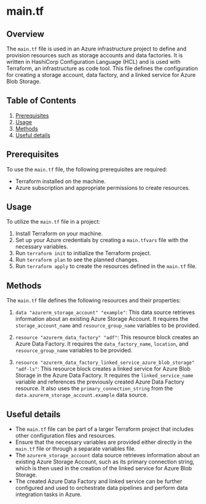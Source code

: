 # main.tf
## Overview
The `main.tf` file is used in an Azure infrastructure project to define and provision resources such as storage accounts and data factories. It is written in HashiCorp Configuration Language (HCL) and is used with Terraform, an infrastructure as code tool. This file defines the configuration for creating a storage account, data factory, and a linked service for Azure Blob Storage.

## Table of Contents
1. [Prerequisites](#prerequisites)
2. [Usage](#usage)
3. [Methods](#methods)
4. [Useful details](#properties)

## Prerequisites
To use the `main.tf` file, the following prerequisites are required:

- Terraform installed on the machine.
- Azure subscription and appropriate permissions to create resources.

## Usage
To utilize the `main.tf` file in a project:

1. Install Terraform on your machine.
2. Set up your Azure credentials by creating a `main.tfvars` file with the necessary variables.
3. Run `terraform init` to initialize the Terraform project.
4. Run `terraform plan` to see the planned changes.
5. Run `terraform apply` to create the resources defined in the `main.tf` file.

## Methods
The `main.tf` file defines the following resources and their properties:

1. `data "azurerm_storage_account" "example"`: This data source retrieves information about an existing Azure Storage Account. It requires the `storage_account_name` and `resource_group_name` variables to be provided.

2. `resource "azurerm_data_factory" "adf"`: This resource block creates an Azure Data Factory. It requires the `data_factory_name`, `location`, and `resource_group_name` variables to be provided.

3. `resource "azurerm_data_factory_linked_service_azure_blob_storage" "adf-ls"`: This resource block creates a linked service for Azure Blob Storage in the Azure Data Factory. It requires the `linked_service_name` variable and references the previously created Azure Data Factory resource. It also uses the `primary_connection_string` from the `data.azurerm_storage_account.example` data source.

## Useful details
- The `main.tf` file can be part of a larger Terraform project that includes other configuration files and resources.
- Ensure that the necessary variables are provided either directly in the `main.tf` file or through a separate variables file.
- The `azurerm_storage_account` data source retrieves information about an existing Azure Storage Account, such as its primary connection string, which is then used in the creation of the linked service for Azure Blob Storage.
- The created Azure Data Factory and linked service can be further configured and used to orchestrate data pipelines and perform data integration tasks in Azure.